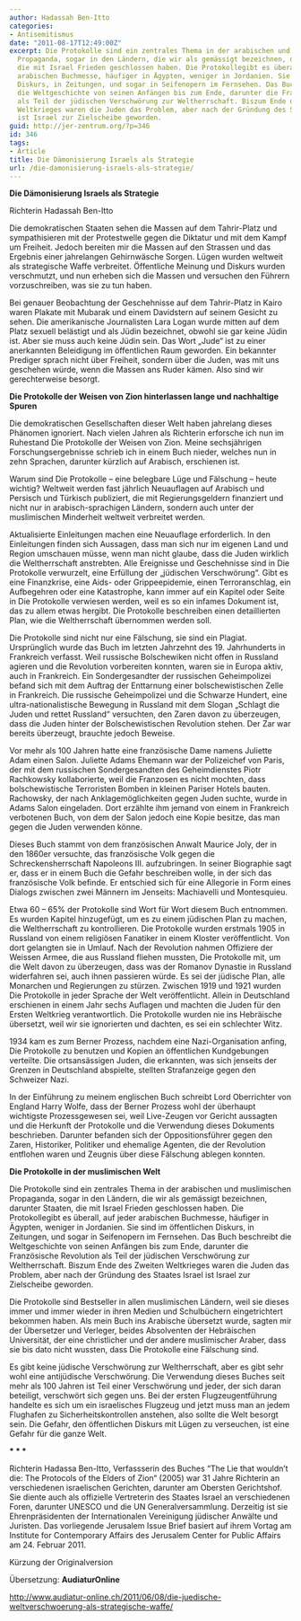 ```yaml
---
author: Hadassah Ben-Itto
categories:
- Antisemitismus
date: "2011-08-17T12:49:00Z"
excerpt: Die Protokolle sind ein zentrales Thema in der arabischen und muslimischen
  Propaganda, sogar in den Ländern, die wir als gemässigt bezeichnen, darunter Staaten,
  die mit Israel Frieden geschlossen haben. Die Protokollegibt es überall, auf jeder
  arabischen Buchmesse, häufiger in Ägypten, weniger in Jordanien. Sie sind im öffentlichen
  Diskurs, in Zeitungen, und sogar in Seifenopern im Fernsehen. Das Buch beschreibt
  die Weltgeschichte von seinen Anfängen bis zum Ende, darunter die Französische Revolution
  als Teil der jüdischen Verschwörung zur Weltherrschaft. Biszum Ende des Zweiten
  Weltkrieges waren die Juden das Problem, aber nach der Gründung des Staates Israel
  ist Israel zur Zielscheibe geworden.
guid: http://jer-zentrum.org/?p=346
id: 346
tags:
- Article
title: Die Dämonisierung Israels als Strategie
url: /die-damonisierung-israels-als-strategie/
---
```



**Die Dämonisierung Israels als Strategie**

 

Richterin Hadassah Ben-Itto

 

Die demokratischen Staaten sehen die Massen auf dem Tahrir-Platz und sympathisieren mit der Protestwelle gegen die Diktatur und mit dem Kampf um Freiheit. Jedoch bereiten mir die Massen auf den Strassen und das Ergebnis einer jahrelangen Gehirnwäsche Sorgen. Lügen wurden weltweit als strategische Waffe verbreitet. Öffentliche Meinung und Diskurs wurden verschmutzt, und nun erheben sich die Massen und versuchen den Führern vorzuschreiben, was sie zu tun haben.

 

Bei genauer Beobachtung der Geschehnisse auf dem Tahrir-Platz in Kairo waren Plakate mit Mubarak und einem Davidstern auf seinem Gesicht zu sehen. Die amerikanische Journalisten Lara Logan wurde mitten auf dem Platz sexuell belästigt und als Jüdin bezeichnet, obwohl sie gar keine Jüdin ist. Aber sie muss auch keine Jüdin sein. Das Wort „Jude“ ist zu einer anerkannten Beleidigung im öffentlichen Raum geworden. Ein bekannter Prediger sprach nicht über Freiheit, sondern über die Juden, was mit uns geschehen würde, wenn die Massen ans Ruder kämen. Also sind wir gerechterweise besorgt.

 

**Die Protokolle der Weisen von Zion hinterlassen lange und nachhaltige Spuren**

 

Die demokratischen Gesellschaften dieser Welt haben jahrelang dieses Phänomen ignoriert. Nach vielen Jahren als Richterin erforsche ich nun im Ruhestand Die Protokolle der Weisen von Zion. Meine sechsjährigen Forschungsergebnisse schrieb ich in einem Buch nieder, welches nun in zehn Sprachen, darunter kürzlich auf Arabisch, erschienen ist.

 

Warum sind Die Protokolle – eine belegbare Lüge und Fälschung – heute wichtig? Weltweit werden fast jährlich Neuauflagen auf Arabisch und Persisch und Türkisch publiziert, die mit Regierungsgeldern finanziert und nicht nur in arabisch-sprachigen Ländern, sondern auch unter der muslimischen Minderheit weltweit verbreitet werden.

 

Aktualisierte Einleitungen machen eine Neuauflage erforderlich. In den Einleitungen finden sich Aussagen, dass man sich nur im eigenen Land und Region umschauen müsse, wenn man nicht glaube, dass die Juden wirklich die Weltherrschaft anstrebten. Alle Ereignisse und Geschehnisse sind in Die Protokolle verwurzelt, eine Erfüllung der „jüdischen Verschwörung“. Gibt es eine Finanzkrise, eine Aids- oder Grippeepidemie, einen Terroranschlag, ein Aufbegehren oder eine Katastrophe, kann immer auf ein Kapitel oder Seite in Die Protokolle verwiesen werden, weil es so ein infames Dokument ist, das zu allem etwas hergibt. Die Protokolle beschreiben einen detaillierten Plan, wie die Weltherrschaft übernommen werden soll.

 

Die Protokolle sind nicht nur eine Fälschung, sie sind ein Plagiat. Ursprünglich wurde das Buch im letzten Jahrzehnt des 19. Jahrhunderts in Frankreich verfasst. Weil russische Bolschewiken nicht offen in Russland agieren und die Revolution vorbereiten konnten, waren sie in Europa aktiv, auch in Frankreich. Ein Sondergesandter der russischen Geheimpolizei befand sich mit dem Auftrag der Enttarnung einer bolschewistischen Zelle in Frankreich. Die russische Geheimpolizei und die Schwarze Hundert, eine ultra-nationalistische Bewegung in Russland mit dem Slogan „Schlagt die Juden und rettet Russland“ versuchten, den Zaren davon zu überzeugen, dass die Juden hinter der Bolschewistischen Revolution stehen. Der Zar war bereits überzeugt, brauchte jedoch Beweise.

 

Vor mehr als 100 Jahren hatte eine französische Dame namens Juliette Adam einen Salon. Juliette Adams Ehemann war der Polizeichef von Paris, der mit dem russischen Sondergesandten des Geheimdienstes Piotr Rachkowsky kollaborierte, weil die Franzosen es nicht mochten, dass bolschewistische Terroristen Bomben in kleinen Pariser Hotels bauten. Rachowsky, der nach Anklagemöglichkeiten gegen Juden suchte, wurde in Adams Salon eingeladen. Dort erzählte ihm jemand von einem in Frankreich verbotenen Buch, von dem der Salon jedoch eine Kopie besitze, das man gegen die Juden verwenden könne.

 

Dieses Buch stammt von dem französischen Anwalt Maurice Joly, der in den 1860er versuchte, das französische Volk gegen die Schreckensherrschaft Napoleons III. aufzubringen. In seiner Biographie sagt er, dass er in einem Buch die Gefahr beschreiben wolle, in der sich das französische Volk befinde. Er entschied sich für eine Allegorie in Form eines Dialogs zwischen zwei Männern im Jenseits: Machiavelli und Montesquieu.

 

Etwa 60 – 65% der Protokolle sind Wort für Wort diesem Buch entnommen. Es wurden Kapitel hinzugefügt, um es zu einem jüdischen Plan zu machen, die Weltherrschaft zu kontrollieren. Die Protokolle wurden erstmals 1905 in Russland von einem religiösen Fanatiker in einem Kloster veröffentlicht. Von dort gelangten sie in Umlauf. Nach der Revolution nahmen Offiziere der Weissen Armee, die aus Russland fliehen mussten, Die Protokolle mit, um die Welt davon zu überzeugen, dass was der Romanov Dynastie in Russland widerfahren sei, auch ihnen passieren würde. Es sei der jüdische Plan, alle Monarchen und Regierungen zu stürzen. Zwischen 1919 und 1921 wurden Die Protokolle in jeder Sprache der Welt veröffentlicht. Allein in Deutschland erschienen in einem Jahr sechs Auflagen und machten die Juden für den Ersten Weltkrieg verantwortlich. Die Protokolle wurden nie ins Hebräische übersetzt, weil wir sie ignorierten und dachten, es sei ein schlechter Witz.

 

1934 kam es zum Berner Prozess, nachdem eine Nazi-Organisation anfing, Die Protokolle zu benutzen und Kopien an öffentlichen Kundgebungen verteilte. Die ortsansässigen Juden, die erkannten, was sich jenseits der Grenzen in Deutschland abspielte, stellten Strafanzeige gegen den Schweizer Nazi.

 

In der Einführung zu meinem englischen Buch schreibt Lord Oberrichter von England Harry Wolfe, dass der Berner Prozess wohl der überhaupt wichtigste Prozessgewesen sei, weil Live-Zeugen vor Gericht aussagten und die Herkunft der Protokolle und die Verwendung dieses Dokuments beschrieben. Darunter befanden sich der Oppositionsführer gegen den Zaren, Historiker, Politiker und ehemalige Agenten, die der Revolution entflohen waren und Zeugnis über diese Fälschung ablegen konnten.

 

**Die Protokolle in der muslimischen Welt**

 

Die Protokolle sind ein zentrales Thema in der arabischen und muslimischen Propaganda, sogar in den Ländern, die wir als gemässigt bezeichnen, darunter Staaten, die mit Israel Frieden geschlossen haben. Die Protokollegibt es überall, auf jeder arabischen Buchmesse, häufiger in Ägypten, weniger in Jordanien. Sie sind im öffentlichen Diskurs, in Zeitungen, und sogar in Seifenopern im Fernsehen. Das Buch beschreibt die Weltgeschichte von seinen Anfängen bis zum Ende, darunter die Französische Revolution als Teil der jüdischen Verschwörung zur Weltherrschaft. Biszum Ende des Zweiten Weltkrieges waren die Juden das Problem, aber nach der Gründung des Staates Israel ist Israel zur Zielscheibe geworden.

 

Die Protokolle sind Bestseller in allen muslimischen Ländern, weil sie dieses immer und immer wieder in ihren Medien und Schulbüchern eingetrichtert bekommen haben. Als mein Buch ins Arabische übersetzt wurde, sagten mir der Übersetzer und Verleger, beides Absolventen der Hebräischen Universität, der eine christlicher und der andere muslimischer Araber, dass sie bis dato nicht wussten, dass Die Protokolle eine Fälschung sind.

 

Es gibt keine jüdische Verschwörung zur Weltherrschaft, aber es gibt sehr wohl eine antijüdische Verschwörung. Die Verwendung dieses Buches seit mehr als 100 Jahren ist Teil einer Verschwörung und jeder, der sich daran beteiligt, verschwört sich gegen uns. Bei der ersten Flugzeugentführung handelte es sich um ein israelisches Flugzeug und jetzt muss man an jedem Flughafen zu Sicherheitskontrollen anstehen, also sollte die Welt besorgt sein. Die Gefahr, den öffentlichen Diskurs mit Lügen zu verseuchen, ist eine Gefahr für die ganze Welt.

 

**\* \* \***

 

Richterin Hadassa Ben-Itto, Verfassserin des Buches “The Lie that wouldn’t die: The Protocols of the Elders of Zion“ (2005) war 31 Jahre Richterin an verschiedenen israelischen Gerichten, darunter am Obersten Gerichtshof. Sie diente auch als offizielle Vertreterin des Staates Israel an verschiedenen Foren, darunter UNESCO und die UN Generalversammlung. Derzeitig ist sie Ehrenpräsidenten der Internationalen Vereinigung jüdischer Anwälte und Juristen. Das vorliegende Jerusalem Issue Brief basiert auf ihrem Vortag am Institute for Contemporary Affairs des Jerusalem Center for Public Affairs am 24. Februar 2011.

 

 

 

Kürzung der Originalversion

Übersetzung: **AudiaturOnline**

http://www.audiatur-online.ch/2011/06/08/die-juedische-weltverschwoerung-als-strategische-waffe/
